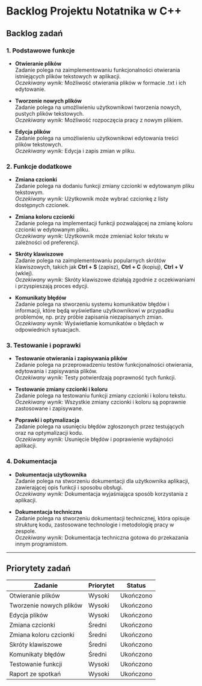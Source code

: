 
# Backlog Projektu Notatnika w C++

## Backlog zadań

### 1. **Podstawowe funkcje**
-  **Otwieranie plików**  
  Zadanie polega na zaimplementowaniu funkcjonalności otwierania istniejących plików tekstowych w aplikacji.  
  _Oczekiwany wynik:_ Możliwość otwierania plików w formacie .txt i ich edytowanie.

-  **Tworzenie nowych plików**  
  Zadanie polega na umożliwieniu użytkownikowi tworzenia nowych, pustych plików tekstowych.  
  _Oczekiwany wynik:_ Możliwość rozpoczęcia pracy z nowym plikiem.

-  **Edycja plików**  
  Zadanie polega na umożliwieniu użytkownikowi edytowania treści plików tekstowych.  
  _Oczekiwany wynik:_ Edycja i zapis zmian w pliku.

### 2. **Funkcje dodatkowe**
-  **Zmiana czcionki**  
  Zadanie polega na dodaniu funkcji zmiany czcionki w edytowanym pliku tekstowym.  
  _Oczekiwany wynik:_ Użytkownik może wybrać czcionkę z listy dostępnych czcionek.

-  **Zmiana koloru czcionki**  
  Zadanie polega na implementacji funkcji pozwalającej na zmianę koloru czcionki w edytowanym pliku.  
  _Oczekiwany wynik:_ Użytkownik może zmieniać kolor tekstu w zależności od preferencji.

- **Skróty klawiszowe**  
  Zadanie polega na zaimplementowaniu popularnych skrótów klawiszowych, takich jak **Ctrl + S** (zapisz), **Ctrl + C** (kopiuj), **Ctrl + V** (wklej).  
  _Oczekiwany wynik:_ Skróty klawiszowe działają zgodnie z oczekiwaniami i przyspieszają proces edycji.

- **Komunikaty błędów**  
  Zadanie polega na stworzeniu systemu komunikatów błędów i informacji, które będą wyświetlane użytkownikowi w przypadku problemów, np. przy próbie zapisania niezapisanych zmian.  
  _Oczekiwany wynik:_ Wyświetlanie komunikatów o błędach w odpowiednich sytuacjach.

### 3. **Testowanie i poprawki**
-  **Testowanie otwierania i zapisywania plików**  
  Zadanie polega na przeprowadzeniu testów funkcjonalności otwierania, edytowania i zapisywania plików.  
  _Oczekiwany wynik:_ Testy potwierdzają poprawność tych funkcji.

-  **Testowanie zmiany czcionki i koloru**  
  Zadanie polega na testowaniu funkcji zmiany czcionki i koloru tekstu.  
  _Oczekiwany wynik:_ Wszystkie zmiany czcionki i koloru są poprawnie zastosowane i zapisywane.

- **Poprawki i optymalizacja**  
  Zadanie polega na usunięciu błędów zgłoszonych przez testujących oraz na optymalizacji kodu.  
  _Oczekiwany wynik:_ Usunięcie błędów i poprawienie wydajności aplikacji.

### 4. **Dokumentacja**
-  **Dokumentacja użytkownika**  
  Zadanie polega na stworzeniu dokumentacji dla użytkownika aplikacji, zawierającej opis funkcji i sposobu obsługi.  
  _Oczekiwany wynik:_ Dokumentacja wyjaśniająca sposób korzystania z aplikacji.

- **Dokumentacja techniczna**  
  Zadanie polega na stworzeniu dokumentacji technicznej, która opisuje strukturę kodu, zastosowane technologie i metodologię pracy w zespole.  
  _Oczekiwany wynik:_ Dokumentacja techniczna gotowa do przekazania innym programistom.

---

## Priorytety zadań

| Zadanie                  | Priorytet | Status           |
|--------------------------|-----------|------------------|
| Otwieranie plików        | Wysoki    | Ukończono        |
| Tworzenie nowych plików  | Wysoki    | Ukończono        |
| Edycja plików            | Wysoki    | Ukończono        |
| Zmiana czcionki          | Średni    | Ukończono        |
| Zmiana koloru czcionki   | Średni    | Ukończono        |
| Skróty klawiszowe        | Średni    | Ukończono        |
| Komunikaty błędów        | Średni    | Ukończono        |
| Testowanie funkcji       | Wysoki    | Ukończono        |
| Raport ze spotkań        | Wysoki    | Ukończono        |
